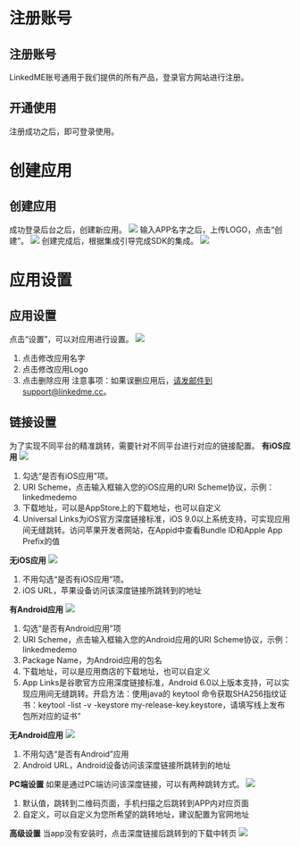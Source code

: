 # 注册账号
## 注册账号
LinkedME账号通用于我们提供的所有产品，登录官方网站进行注册。
## 开通使用
注册成功之后，即可登录使用。
# 创建应用
## 创建应用
成功登录后台之后，创建新应用。
![](https://www.linkedme.cc/docs/images/2.2.1-1.jpg)
输入APP名字之后，上传LOGO，点击“创建”。
![](https://www.linkedme.cc/docs/images/2.2.1-2.jpg)
创建完成后，根据集成引导完成SDK的集成。
![](https://www.linkedme.cc/docs/images/2.2.1-3.jpg)

# 应用设置
## 应用设置
点击“设置”，可以对应用进行设置。
![](https://www.linkedme.cc/docs/images/2.3.1.jpg)
1. 点击修改应用名字
2. 点击修改应用Logo
3. 点击删除应用
注意事项：如果误删应用后，请发邮件到support@linkedme.cc。
## 链接设置
为了实现不同平台的精准跳转，需要针对不同平台进行对应的链接配置。
**有iOS应用**
![](https://www.linkedme.cc/docs/images/2.3.2.1-1.jpg)
1. 勾选“是否有iOS应用”项。
2. URI Scheme，点击输入框输入您的iOS应用的URI Scheme协议，示例：linkedmedemo
3. 下载地址，可以是AppStore上的下载地址，也可以自定义
4. Universal Links为iOS官方深度链接标准，iOS 9.0以上系统支持，可实现应用间无缝跳转。访问苹果开发者网站，在Appid中查看Bundle ID和Apple App Prefix的值

**无iOS应用**
![](https://www.linkedme.cc/docs/images/2.3.2.1-2.jpg)
1. 不用勾选“是否有iOS应用”项。
2. iOS URL，苹果设备访问该深度链接所跳转到的地址

**有Android应用**
![](https://www.linkedme.cc/docs/images/2.3.2.2-1.jpg)
1. 勾选“是否有Android应用”项
2. URI Scheme，点击输入框输入您的Android应用的URI Scheme协议，示例：linkedmedemo
3. Package Name，为Android应用的包名
4. 下载地址，可以是应用商店的下载地址，也可以自定义
5. App Links是谷歌官方应用深度链接标准，Android 6.0以上版本支持，可以实现应用间无缝跳转。开启方法：使用java的 keytool 命令获取SHA256指纹证书：keytool -list -v -keystore my-release-key.keystore，请填写线上发布包所对应的证书”

**无Android应用**
![](https://www.linkedme.cc/docs/images/2.3.2.2-2.jpg)
1. 不用勾选“是否有Android”应用
2. Android URL，Android设备访问该深度链接所跳转到的地址

**PC端设置**
如果是通过PC端访问该深度链接，可以有两种跳转方式。
![](https://www.linkedme.cc/docs/images/2.3.2.2-3.jpg)
1. 默认值，跳转到二维码页面，手机扫描之后跳转到APP内对应页面
2. 自定义，可以自定义为您所希望的跳转地址，建议配置为官网地址

**高级设置**
当app没有安装时，点击深度链接后跳转到的下载中转页
![](https://www.linkedme.cc/docs/images/2.3.2.2-4.jpg)